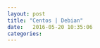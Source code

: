```yaml
---
layout: post
title: "Centos | Debian" 
date:   2016-05-20 10:35:06
categories:
---
```


<!-- more -->
